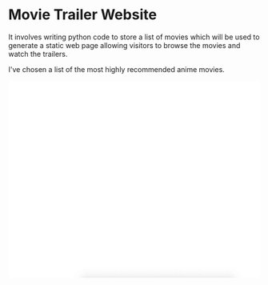 # Movie Trailer Website

 

It involves writing python code to store a list of movies which will be used to generate a static web page allowing visitors to browse the movies and watch the trailers.

I've chosen a list of the most highly recommended anime movies. 


![Preview](preview.gif)






